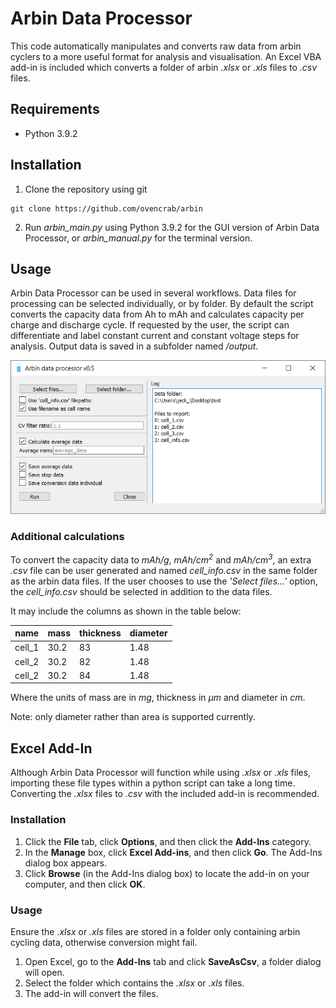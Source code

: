 # Arbin Data Processor

This code automatically manipulates and converts raw data from arbin cyclers to a more useful format for analysis and visualisation. An Excel VBA add-in is included which converts a folder of arbin *.xlsx* or *.xls* files to *.csv* files.

## Requirements

- Python 3.9.2

## Installation

1. Clone the repository using git

~~~
git clone https://github.com/ovencrab/arbin
~~~

2. Run *arbin_main.py* using Python 3.9.2 for the GUI version of Arbin Data Processor, or *arbin_manual.py* for the terminal version.

## Usage

Arbin Data Processor can be used in several workflows. Data files for processing can be selected individually, or by folder. By default the script converts the capacity data from Ah to mAh and calculates capacity per charge and discharge cycle. If requested by the user, the script can differentiate and label constant current and constant voltage steps for analysis. Output data is saved in a subfolder named */output*.

![ArbinGUI](/assets/GUI.png)

### Additional calculations

To convert the capacity data to *mAh/g*, *mAh/cm<sup>2</sup>* and *mAh/cm<sup>3</sup>*, an extra *.csv* file can be user generated and named *cell_info.csv* in the same folder as the arbin data files. If the user chooses to use the *'Select files...'* option, the *cell_info.csv* should be selected in addition to the data files.

It may include the columns as shown in the table below:

| name   | mass | thickness | diameter |
|--------|------|-----------|----------|
| cell_1 | 30.2 | 83        | 1.48     |
| cell_2 | 30.2 | 82        | 1.48     |
| cell_2 | 30.2 | 84        | 1.48     |

Where the units of mass are in *mg*, thickness in *&mu;m* and diameter in *cm*.

Note: only diameter rather than area is supported currently.

## Excel Add-In

Although Arbin Data Processor will function while using *.xlsx* or *.xls* files, importing these file types within a python script can take a long time. Converting the *.xlsx* files to *.csv* with the included add-in is recommended.

### Installation

1. Click the **File** tab, click **Options**, and then click the **Add-Ins** category.
2. In the **Manage** box, click **Excel Add-ins**, and then click **Go**. The Add-Ins dialog box appears.
3. Click **Browse** (in the Add-Ins dialog box) to locate the add-in on your computer, and then click **OK**.

### Usage

Ensure the *.xlsx* or *.xls* files are stored in a folder only containing arbin cycling data, otherwise conversion might fail.

1. Open Excel, go to the **Add-Ins** tab and click **SaveAsCsv**, a folder dialog will open.
2. Select the folder which contains the *.xlsx* or *.xls* files.
3. The add-in will convert the files.

